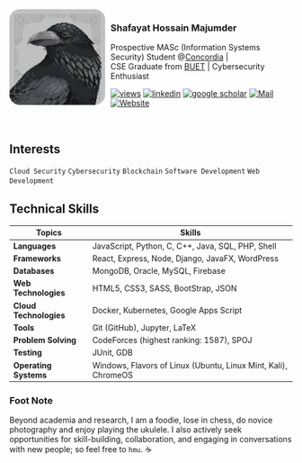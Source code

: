 
<img align="left" width="180" src="images/crow.png" >

### Shafayat Hossain **Majumder**
Prospective MASc (Information Systems Security) Student @[Concordia](https://www.concordia.ca/ginacody.html) |  
CSE Graduate from [BUET](https://cse.buet.ac.bd/) | Cybersecurity Enthusiast

[![views](https://komarev.com/ghpvc/?username=MrMajumder&style=flat&color=313131&label=views)](https://github.com/MrMajumder)
[![linkedin](https://img.shields.io/badge/Linkedin-313131?style=flat&logo=linkedin&logoColor=white)](https://www.linkedin.com/in/monsieurmajumder/)
[![google scholar](https://img.shields.io/badge/Google%20Scholar-313131?style=flat&logo=googlescholar&logoColor=white)](https://scholar.google.com/citations?user=52OM7SQAAAAJ&hl=en)
[![Mail](https://img.shields.io/badge/Mail-313131?style=flat&logo=gmail&logoColor=white)](mailto:monsieurmajumder@gmail.com)
[![Website](https://img.shields.io/badge/Website-313131?style=flat)](https://mrmajumder.github.io/)

<br/>

## **Interests**

`Cloud Security` `Cybersecurity` `Blockchain` `Software Development` `Web Development`

## **Technical Skills**
| Topics                    | Skills |
|---------------------------|-------------------|
| **Languages**             | JavaScript, Python, C, C++, Java, SQL, PHP, Shell |
| **Frameworks**            | React, Express, Node, Django, JavaFX, WordPress |
| **Databases**             | MongoDB, Oracle, MySQL, Firebase |
| **Web Technologies**      | HTML5, CSS3, SASS, BootStrap, JSON |
| **Cloud Technologies**    | Docker, Kubernetes, Google Apps Script |
| **Tools**                 | Git (GitHub), Jupyter, LaTeX |
| **Problem Solving**       | CodeForces (highest ranking: 1587), SPOJ |
| **Testing**               | JUnit, GDB |
| **Operating Systems**     | Windows, Flavors of Linux (Ubuntu, Linux Mint, Kali), ChromeOS |

<!-- ## **Statistics**

<p><img src="https://github-readme-stats.vercel.app/api/top-langs?username=mrmajumder&show_icons=true&locale=en&layout=compact&theme=discord_old_blurple" alt="mrmajumder" /></p> -->

### **Foot Note**
Beyond academia and research, I am a foodie, lose in chess, do novice photography and enjoy playing the ukulele. I also actively seek opportunities for skill-building, collaboration, and engaging in conversations with new people; so feel free to `hmu`. ☕

<!-- <p align="center">
    <img src="images/crow.gif" width="80" alt="mrmajumder" />
</p>

------ -->



